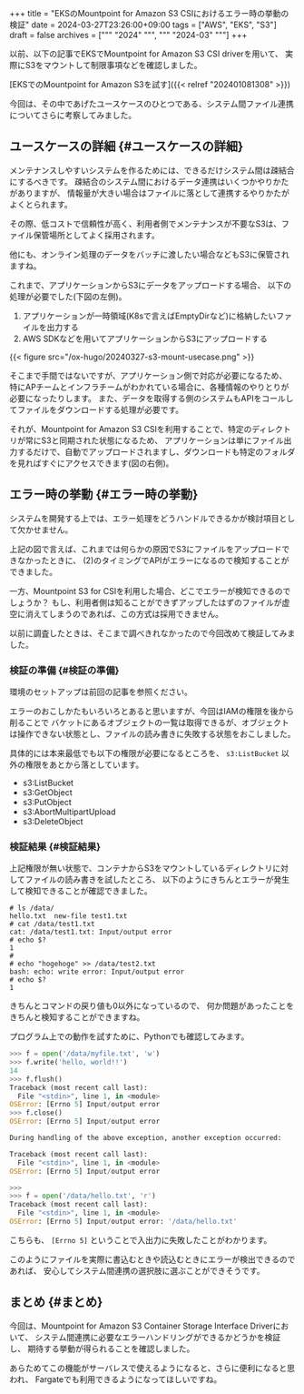 +++
title = "EKSのMountpoint for Amazon S3 CSIにおけるエラー時の挙動の検証"
date = 2024-03-27T23:26:00+09:00
tags = ["AWS", "EKS", "S3"]
draft = false
archives = ["""
  "2024"
  """, """
  "2024-03"
  """]
+++

以前、以下の記事でEKSでMountpoint for Amazon S3 CSI driverを用いて、
実際にS3をマウントして制限事項などを確認しました。

[EKSでのMountpoint for Amazon S3を試す]({{< relref "202401081308" >}})

今回は、その中であげたユースケースのひとつである、システム間ファイル連携についてさらに考察してみました。


## ユースケースの詳細 {#ユースケースの詳細}

メンテナンスしやすいシステムを作るためには、できるだけシステム間は疎結合にするべきです。
疎結合のシステム間におけるデータ連携はいくつかやりかたがありますが、
情報量が大きい場合はファイルに落として連携するやりかたがよくとられます。

その際、低コストで信頼性が高く、利用者側でメンテナンスが不要なS3は、ファイル保管場所としてよく採用されます。

他にも、オンライン処理のデータをバッチに渡したい場合などもS3に保管されますね。

これまで、アプリケーションからS3にデータをアップロードする場合、
以下の処理が必要でした(下図の左側)。

1.  アプリケーションが一時領域(K8sで言えばEmptyDirなど)に格納したいファイルを出力する
2.  AWS SDKなどを用いてアプリケーションからS3にアップロードする

{{< figure src="/ox-hugo/20240327-s3-mount-usecase.png" >}}

そこまで手間ではないですが、アプリケーション側で対応が必要になるため、
特にAPチームとインフラチームがわかれている場合に、各種情報のやりとりが必要になったりします。
また、データを取得する側のシステムもAPIをコールしてファイルをダウンロードする処理が必要です。

それが、Mountpoint for Amazon S3 CSIを利用することで、特定のディレクトリが常にS3と同期された状態になるため、
アプリケーションは単にファイル出力するだけで、自動でアップロードされますし、ダウンロードも特定のフォルダを見ればすぐにアクセスできます(図の右側)。


## エラー時の挙動 {#エラー時の挙動}

システムを開発する上では、エラー処理をどうハンドルできるかが検討項目として欠かせません。

上記の図で言えば、これまでは何らかの原因でS3にファイルをアップロードできなかったときに、
(2)のタイミングでAPIがエラーになるので検知することができました。

一方、Mountpoint S3 for CSIを利用した場合、どこでエラーが検知できるのでしょうか？
もし、利用者側は知ることができずアップしたはずのファイルが虚空に消えてしまうのであれば、この方式は採用できません。

以前に調査したときは、そこまで調べきれなかったので今回改めて検証してみました。


### 検証の準備 {#検証の準備}

環境のセットアップは前回の記事を参照ください。

エラーのおこしかたもいろいろとあると思いますが、今回はIAMの権限を後から削ることで
バケットにあるオブジェクトの一覧は取得できるが、オブジェクトは操作できない状態とし、ファイルの読み書きに失敗する状態をおこしました。

具体的には本来最低でも以下の権限が必要になるところを、 `s3:ListBucket` 以外の権限をあとから落としています。

-   s3:ListBucket
-   s3:GetObject
-   s3:PutObject
-   s3:AbortMultipartUpload
-   s3:DeleteObject


### 検証結果 {#検証結果}

上記権限が無い状態で、コンテナからS3をマウントしているディレクトリに対してファイルの読み書きを試したところ、
以下のようにきちんとエラーが発生して検知できることが確認できました。

```text
# ls /data/
hello.txt  new-file test1.txt
# cat /data/test1.txt
cat: /data/test1.txt: Input/output error
# echo $?
1
#
# echo "hogehoge" >> /data/test2.txt
bash: echo: write error: Input/output error
# echo $?
1
```

きちんとコマンドの戻り値も0以外になっているので、
何か問題があったことをきちんと検知することができますね。

プログラム上での動作を試すために、Pythonでも確認してみます。

```python
>>> f = open('/data/myfile.txt', 'w')
>>> f.write('hello, world!!')
14
>>> f.flush()
Traceback (most recent call last):
  File "<stdin>", line 1, in <module>
OSError: [Errno 5] Input/output error
>>> f.close()
OSError: [Errno 5] Input/output error

During handling of the above exception, another exception occurred:

Traceback (most recent call last):
  File "<stdin>", line 1, in <module>
OSError: [Errno 5] Input/output error

>>>
>>> f = open('/data/hello.txt', 'r')
Traceback (most recent call last):
  File "<stdin>", line 1, in <module>
OSError: [Errno 5] Input/output error: '/data/hello.txt'
```

こちらも、 `[Errno 5]` ということで入出力に失敗したことがわかります。

このようにファイルを実際に書込むときや読込むときにエラーが検出できるのであれば、
安心してシステム間連携の選択肢に選ぶことができそうです。


## まとめ {#まとめ}

今回は、Mountpoint for Amazon S3 Container Storage Interface Driverにおいて、
システム間連携に必要なエラーハンドリングができるかどうかを検証し、
期待する挙動が得られることを確認しました。

あらためてこの機能がサーバレスで使えるようになると、さらに便利になると思われ、
Fargateでも利用できるようになってほしいですね。
